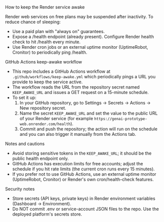 How to keep the Render service awake

Render web services on free plans may be suspended after inactivity. To reduce chance of sleeping:

- Use a paid plan with "always on" guarantees.
- Expose a /health endpoint (already present). Configure Render health check to hit /health every minute.
- Use Render cron jobs or an external uptime monitor (UptimeRobot, Cronitor) to periodically ping /health.

GitHub Actions keep-awake workflow

- This repo includes a GitHub Actions workflow at `.github/workflows/keep-awake.yml` which periodically pings a URL you provide to keep the service active.
- The workflow reads the URL from the repository secret named `KEEP_AWAKE_URL` and issues a GET request on a 15-minute schedule.
- To set it up:
	1. In your GitHub repository, go to Settings -> Secrets -> Actions -> New repository secret.
	2. Name the secret `KEEP_AWAKE_URL` and set the value to the public URL of your Render service (for example `https://genai-prototype-web.onrender.com/health`).
	3. Commit and push the repository; the action will run on the schedule and you can also trigger it manually from the Actions tab.

Notes and cautions

- Avoid storing sensitive tokens in the `KEEP_AWAKE_URL`; it should be the public health endpoint only.
- GitHub Actions has execution limits for free accounts; adjust the schedule if you hit rate limits (the current cron runs every 15 minutes).
- If you prefer not to use GitHub Actions, use an external uptime monitor (UptimeRobot, Cronitor) or Render's own cron/health-check features.

Security notes

- Store secrets (API keys, private keys) in Render environment variables (Dashboard -> Environment).
- Do NOT commit .env or service-account JSON files to the repo. Use the deployed platform's secrets store.
